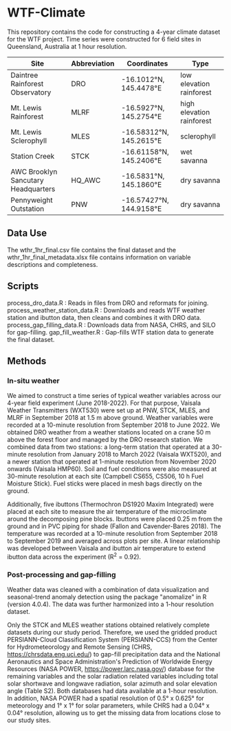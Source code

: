 # WTF-Climate
This repository contains the code for constructing a 4-year climate dataset for the WTF project. Time series were constructed for 6 field sites in Queensland, Australia at 1 hour resolution.

| Site | Abbreviation | Coordinates | Type |
| --- | --- | --- | --- |
| Daintree Rainforest Observatory | DRO | -16.1012°N, 145.4478°E | low elevation rainforest
| Mt. Lewis Rainforest | MLRF | -16.5927°N, 145.2754°E | high elevation rainforest
| Mt. Lewis Sclerophyll | MLES | -16.58312°N, 145.2615°E | sclerophyll
| Station Creek | STCK | -16.61158°N, 145.2406°E | wet savanna
| AWC Brooklyn Sancutary Headquarters | HQ_AWC | -16.5831°N, 145.1860°E | dry savanna
| Pennyweight Outstation | PNW | -16.57427°N, 144.9158°E | dry savanna

## Data Use
The wthr_1hr_final.csv file contains the final dataset and the wthr_1hr_final_metadata.xlsx file contains information on variable descriptions and completeness.

## Scripts
process_dro_data.R : Reads in files from DRO and reformats for joining.
process_weather_station_data.R : Downloads and reads WTF weather station and ibutton data, then cleans and combines it with DRO data.
process_gap_filling_data.R : Downloads data from NASA, CHRS, and SILO for gap-filling.
gap_fill_weather.R : Gap-fills WTF station data to generate the final dataset.

## Methods
### In-situ weather
We aimed to construct a time series of typical weather variables across our 4-year field experiment (June 2018-2022). For that purpose, Vaisala Weather Transmitters (WXT530) were set up at PNW, STCK, MLES, and MLRF in September 2018 at 1.5 m above ground. Weather variables were recorded at a 10-minute resolution from September 2018 to June 2022. We obtained DRO weather from a weather stations located on a crane 50 m above the forest floor and managed by the DRO research station. We combined data from two stations: a long-term station that operated at a 30-minute resolution from January 2018 to March 2022 (Vaisala WXT520), and a newer station that operated at 1-minute resolution from November 2020 onwards (Vaisala HMP60). Soil and fuel conditions were also measured at 30-minute resolution at each site (Campbell CS655, CS506, 10 h Fuel Moisture Stick). Fuel sticks were placed in mesh bags directly on the ground.

Additionally, five ibuttons (Thermochron DS1920 Maxim Integrated) were placed at each site to measure the air temperature of the microclimate around the decomposing pine blocks. Ibuttons were placed 0.25 m from the ground and in PVC piping for shade (Fallon and Cavender-Bares 2018). The temperature was recorded at a 10-minute resolution from September 2018 to September 2019 and averaged across plots per site. A linear relationship was developed between Vaisala and ibutton air temperature to extend ibutton data across the experiment (R<sup>2</sup> = 0.92).

### Post-processing and gap-filling
Weather data was cleaned with a combination of data visualization and seasonal-trend anomaly detection using the package "anomalize" in R (version 4.0.4). The data was further harmonized into a 1-hour resolution dataset. 

Only the STCK and MLES weather stations obtained relatively complete datasets during our study period. Therefore, we used the gridded product PERSIANN-Cloud Classification System (PERSIANN-CCS) from the Center for Hydrometeorology and Remote Sensing (CHRS, https://chrsdata.eng.uci.edu/) to gap-fill precipitation data and the National Aeronautics and Space Administration's Prediction of Worldwide Energy Resources (NASA POWER, https://power.larc.nasa.gov/) database for the remaining variables and the solar radiation related variables including total solar shortwave and longwave radiation, solar azimuth and solar elevation angle (Table S2). Both databases had data available at a 1-hour resolution. In addition, NASA POWER had a spatial resolution of 0.5° x 0.625° for meteorology and 1° x 1° for solar parameters, while CHRS had a 0.04° x 0.04° resolution, allowing us to get the missing data from locations close to our study sites.
